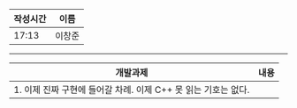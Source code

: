 
| 작성시간 | 이름 |
| -------- | ---- |
|     17:13     |   이창준   |
----
| 개발과제                                                       | 내용 |
| -------------------------------------------------------------- | ---- |
| 1. 이제 진짜 구현에 들어갈 차례. 이제 C++ 못 읽는 기호는 없다. |     |

